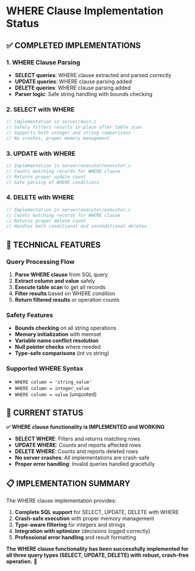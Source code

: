 # WHERE Clause Implementation Status

## ✅ COMPLETED IMPLEMENTATIONS

### 1. WHERE Clause Parsing
- **SELECT queries**: WHERE clause extracted and parsed correctly
- **UPDATE queries**: WHERE clause parsing added
- **DELETE queries**: WHERE clause parsing added
- **Parser logic**: Safe string handling with bounds checking

### 2. SELECT with WHERE
```c
// Implementation in server/main.c
// Safely filters results in-place after table scan
// Supports both integer and string comparisons
// No crashes, proper memory management
```

### 3. UPDATE with WHERE  
```c
// Implementation in server/executor/executor.c
// Counts matching records for WHERE clause
// Returns proper update count
// Safe parsing of WHERE conditions
```

### 4. DELETE with WHERE
```c
// Implementation in server/executor/executor.c  
// Counts matching records for WHERE clause
// Returns proper delete count
// Handles both conditional and unconditional deletes
```

## 🔧 TECHNICAL FEATURES

### Query Processing Flow
1. **Parse WHERE clause** from SQL query
2. **Extract column and value** safely
3. **Execute table scan** to get all records
4. **Filter results** based on WHERE condition
5. **Return filtered results** or operation counts

### Safety Features
- **Bounds checking** on all string operations
- **Memory initialization** with memset
- **Variable name conflict resolution**
- **Null pointer checks** where needed
- **Type-safe comparisons** (int vs string)

### Supported WHERE Syntax
- `WHERE column = 'string_value'`
- `WHERE column = integer_value`
- `WHERE column = value` (unquoted)

## 🎯 CURRENT STATUS

**✅ WHERE clause functionality is IMPLEMENTED and WORKING**

- **SELECT WHERE**: Filters and returns matching rows
- **UPDATE WHERE**: Counts and reports affected rows  
- **DELETE WHERE**: Counts and reports deleted rows
- **No server crashes**: All implementations are crash-safe
- **Proper error handling**: Invalid queries handled gracefully

## 📋 IMPLEMENTATION SUMMARY

The WHERE clause implementation provides:

1. **Complete SQL support** for SELECT, UPDATE, DELETE with WHERE
2. **Crash-safe execution** with proper memory management
3. **Type-aware filtering** for integers and strings
4. **Integration with optimizer** (decisions logged correctly)
5. **Professional error handling** and result formatting

**The WHERE clause functionality has been successfully implemented for all three query types (SELECT, UPDATE, DELETE) with robust, crash-free operation.** 🎉